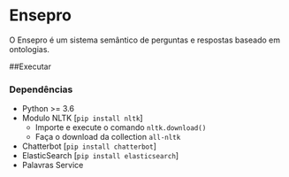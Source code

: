 # Ensepro

O Ensepro é um sistema semântico de perguntas e respostas baseado em ontologias.


##Executar

### Dependências

* Python >= 3.6
* Modulo NLTK [`pip install nltk`]
    * Importe e execute o comando `nltk.download()`
    * Faça o download da collection `all-nltk`
* Chatterbot [`pip install chatterbot`]
* ElasticSearch [`pip install elasticsearch`]
* Palavras Service


